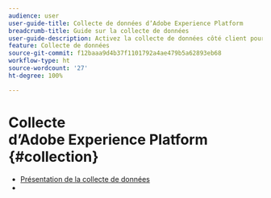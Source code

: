 ```yaml
---
audience: user
user-guide-title: Collecte de données dʼAdobe Experience Platform
breadcrumb-title: Guide sur la collecte de données
user-guide-description: Activez la collecte de données côté client pour Adobe Experience Platform Edge Network.
feature: Collecte de données
source-git-commit: f12baaa9d4b37f1101792a4ae479b5a62893eb68
workflow-type: ht
source-wordcount: '27'
ht-degree: 100%

---
```



# Collecte dʼAdobe Experience Platform {#collection}

- [Présentation de la collecte de données](home.md)
- 
